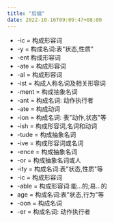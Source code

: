 ```yaml
---
title: "后缀"
date: 2022-10-16T09:09:47+08:00
---
```


- -ic = 构成形容词
- -y = 构成名词:表"状态,性质"
- -ent  构成形容词
- -ate = 构成形容词
- -al = 构成形容词
- -ist = 构成人称名词及相关形容词
- -ment = 构成抽象名词
- -ant = 构成名词: 动作执行者
- -ate = 构成动词
- -ion = 构成名词: 表"动作,状态"等
- -ish = 构成形容词,名词和动词
- -tude = 构成抽象名词
- -ive = 构成形容词或名词
- -ence = 构成抽象名词
- -or = 构成抽象名词或人
- -ity = 构成名词:表"状态,性质"等
- -ic = 构成形容词
- -able = 构成形容词:能...的;易...的
- age = 构成名词:表"状态,行为"等
- -oon = 构成名词
- -er = 构成名词: 动作执行者
